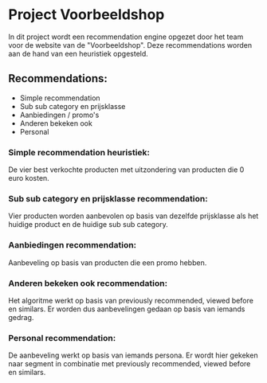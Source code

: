 # Project Voorbeeldshop
In dit project wordt een recommendation engine opgezet door het team voor de website van de "Voorbeeldshop".
Deze recommendations worden aan de hand van een heuristiek opgesteld.

## Recommendations:
* Simple recommendation
* Sub sub category en prijsklasse
* Aanbiedingen / promo's
* Anderen bekeken ook
* Personal

### Simple recommendation heuristiek:
De vier best verkochte producten met uitzondering van producten die 0 euro kosten.

### Sub sub category en prijsklasse recommendation:
Vier producten worden aanbevolen op basis van dezelfde prijsklasse als het huidige product en de huidige sub sub category.

### Aanbiedingen recommendation:
Aanbeveling op basis van producten die een promo hebben.

### Anderen bekeken ook recommendation:
Het algoritme werkt op basis van previously recommended, viewed before en similars.
Er worden dus aanbevelingen gedaan op basis van iemands gedrag.

### Personal recommendation:
De aanbeveling werkt op basis van iemands persona. 
Er wordt hier gekeken naar segment in combinatie met previously recommended, viewed before en similars.
